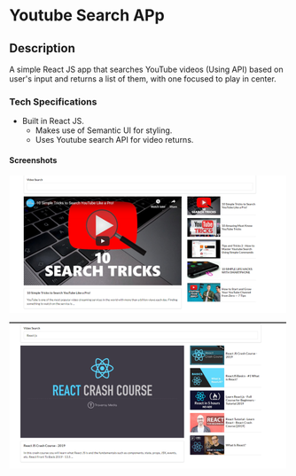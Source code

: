 # Youtube Search APp

## Description

A simple React JS app that searches YouTube videos (Using API) based on user's input and returns a list of them, with one focused to play in center.

### Tech Specifications

- Built in React JS.
  - Makes use of Semantic UI for styling.
  - Uses Youtube search API for video returns.

#### Screenshots

![alt text](https://github.com/Twistedben/youtube_video_search/blob/master/public/screenshots/youtubeSearch-home.png "Home of youtube app")

![alt text](https://github.com/Twistedben/youtube_video_search/blob/master/public/screenshots/youtubeSearch-react.png "Search for React JS video")
